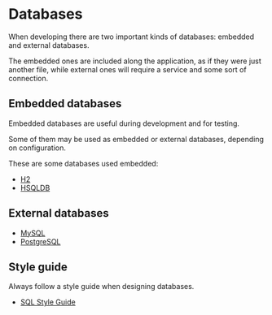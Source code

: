 # Databases

When developing there are two important kinds of databases: embedded and external databases.

The embedded ones are included along the application, as if they were just another file, while external ones will require a service and some sort of connection.

## Embedded databases

Embedded databases are useful during development and for testing.

Some of them may be used as embedded or external databases, depending on configuration.

These are some databases used embedded:

- [H2](http://www.h2database.com)
- [HSQLDB](http://hsqldb.org/)

## External databases

- [MySQL](https://www.mysql.com/)
- [PostgreSQL](https://www.postgresql.org/)

## Style guide

Always follow a style guide when designing databases.

- [SQL Style Guide][sql_style]

[sql_style]: http://www.sqlstyle.guide/
